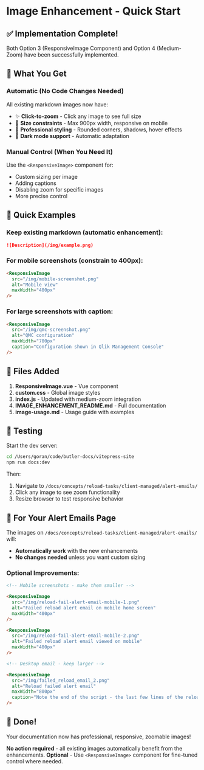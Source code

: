 # Image Enhancement - Quick Start

## ✅ Implementation Complete!

Both Option 3 (ResponsiveImage Component) and Option 4 (Medium-Zoom) have been successfully implemented.

## 🎯 What You Get

### Automatic (No Code Changes Needed)

All existing markdown images now have:

- ✨ **Click-to-zoom** - Click any image to see full size
- 📏 **Size constraints** - Max 900px width, responsive on mobile
- 🎨 **Professional styling** - Rounded corners, shadows, hover effects
- 🌙 **Dark mode support** - Automatic adaptation

### Manual Control (When You Need It)

Use the `<ResponsiveImage>` component for:

- Custom sizing per image
- Adding captions
- Disabling zoom for specific images
- More precise control

## 🚀 Quick Examples

### Keep existing markdown (automatic enhancement):

```markdown
![Description](/img/example.png)
```

### For mobile screenshots (constrain to 400px):

```markdown
<ResponsiveImage 
  src="/img/mobile-screenshot.png" 
  alt="Mobile view"
  maxWidth="400px"
/>
```

### For large screenshots with caption:

```markdown
<ResponsiveImage 
  src="/img/qmc-screenshot.png" 
  alt="QMC configuration"
  maxWidth="700px"
  caption="Configuration shown in Qlik Management Console"
/>
```

## 📂 Files Added

1. **ResponsiveImage.vue** - Vue component
2. **custom.css** - Global image styles
3. **index.js** - Updated with medium-zoom integration
4. **IMAGE_ENHANCEMENT_README.md** - Full documentation
5. **image-usage.md** - Usage guide with examples

## 🧪 Testing

Start the dev server:

```bash
cd /Users/goran/code/butler-docs/vitepress-site
npm run docs:dev
```

Then:

1. Navigate to `/docs/concepts/reload-tasks/client-managed/alert-emails/`
2. Click any image to see zoom functionality
3. Resize browser to test responsive behavior

## 📝 For Your Alert Emails Page

The images on `/docs/concepts/reload-tasks/client-managed/alert-emails/` will:

- **Automatically work** with the new enhancements
- **No changes needed** unless you want custom sizing

### Optional Improvements:

```markdown
<!-- Mobile screenshots - make them smaller -->

<ResponsiveImage 
  src="/img/reload-fail-alert-email-mobile-1.png" 
  alt="Failed reload alert email on mobile home screen"
  maxWidth="400px"
/>

<ResponsiveImage 
  src="/img/reload-fail-alert-email-mobile-2.png" 
  alt="Failed reload alert email viewed on mobile"
  maxWidth="400px"
/>

<!-- Desktop email - keep larger -->

<ResponsiveImage 
  src="/img/failed_reload_email_2.png" 
  alt="Reload failed alert email"
  maxWidth="800px"
  caption="Note the end of the script - the last few lines of the reload log are included"
/>
```

## 🎉 Done!

Your documentation now has professional, responsive, zoomable images!

**No action required** - all existing images automatically benefit from the enhancements.
**Optional** - Use `<ResponsiveImage>` component for fine-tuned control where needed.
